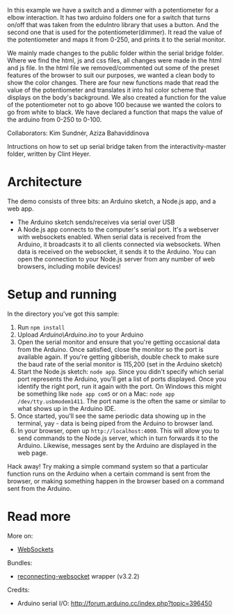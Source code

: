 In this example we have a switch and a dimmer with a potentiometer for a elbow interaction. It has two arduino folders one for a switch that turns on/off that was taken from the eduIntro library that uses a button.
And the second one that is used for the potentiometer(dimmer). It read the value of the potentiometer and maps it from 0-250, and prints it to the serial monitor. 

We mainly made changes to the public folder within the serial bridge folder. Where we find the html, js and css files, all changes were made in the html and js file. In the html file we removed/commented out some of the preset features of the browser to suit our purposes, we wanted a clean body to show the color changes. There are four new functions made that read the value of the potentiometer and translates it into hsl color scheme that displays on the body's background. We also created a function for the value of the potentiometer not to go above 100 because we wanted the colors to go from white to black. We have declared a function that maps the value of the arduino from 0-250 to 0-100.  



Collaborators: Kim Sundnér, Aziza Bahaviddinova




Intructions on how to set up serial bridge taken from the interactivity-master folder, written by Clint Heyer.

# Architecture

The demo consists of three bits: an Arduino sketch, a Node.js app, and a web app.

* The Arduino sketch sends/receives via serial over USB
* A Node.js app connects to the computer's serial port. It's a webserver with websockets enabled. When serial data is received from the Arduino, it broadcasts it to all clients connected via websockets. When data is received on the websocket, it sends it to the Arduino. You can open the connection to your Node.js server from any number of web browsers, including mobile devices!


# Setup and running

In the directory you've got this sample:

1. Run `npm install`
2. Upload _Arduino\Arduino.ino_ to your Arduino
3. Open the serial monitor and ensure that you're getting occasional data from the Arduino. Once satisfied, close the monitor so the port is available again. If you're getting gibberish, double check to make sure the baud rate of the serial monitor is 115,200 (set in the Arduino sketch)
4. Start the Node.js sketch: `node app`. Since you didn't specify which serial port represents the Arduino, you'll get a list of ports displayed. Once you identify the right port, run it again with the port. On Windows this might be something like `node app com5` or on a Mac: `node app /dev/tty.usbmodem1411`. The port name is the often the same or similar to what shows up in the Arduino IDE.
5. Once started, you'll see the same periodic data showing up in the terminal, yay - data is being piped from the Arduino to browser land.
6. In your browser, open up `http://localhost:4000`. This will allow you to send commands to the Node.js server, which in turn forwards it to the Arduino. Likewise, messages sent by the Arduino are displayed in the web page.

Hack away! Try making a simple command system so that a particular function runs on the Arduino when a certain command is sent from the browser, or making something happen in the browser based on a command sent from the Arduino.


# Read more

More on:
* [WebSockets](https://developer.mozilla.org/en-US/docs/Web/API/WebSockets_API/Writing_WebSocket_client_applications)

Bundles:
* [reconnecting-websocket](https://github.com/pladaria/reconnecting-websocket) wrapper (v3.2.2)

Credits:
* Arduino serial I/O: http://forum.arduino.cc/index.php?topic=396450
